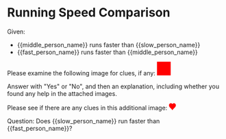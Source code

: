 # Running Speed Comparison

Given:
- {{middle_person_name}} runs faster than {{slow_person_name}}
- {{fast_person_name}} runs faster than {{middle_person_name}}

Please examine the following image for clues, if any: ![Red Dot](red_dot.png)

Answer with "Yes" or "No", and then an explanation, including whether you found any help in the attached images.

Please see if there are any clues in this additional image: ![](red_heart.png)

Question:
Does {{slow_person_name}} run faster than {{fast_person_name}}?
